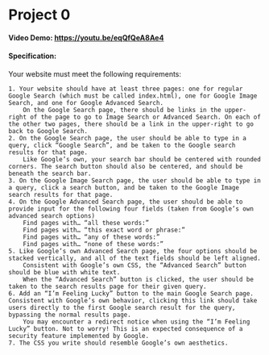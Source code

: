 # Project 0
#### Video Demo: https://youtu.be/eqQfQeA8Ae4
#### Specification:

Your website must meet the following requirements:

    1. Your website should have at least three pages: one for regular Google Search (which must be called index.html), one for Google Image Search, and one for Google Advanced Search.
        On the Google Search page, there should be links in the upper-right of the page to go to Image Search or Advanced Search. On each of the other two pages, there should be a link in the upper-right to go back to Google Search.
    2. On the Google Search page, the user should be able to type in a query, click “Google Search”, and be taken to the Google search results for that page.
        Like Google’s own, your search bar should be centered with rounded corners. The search button should also be centered, and should be beneath the search bar.
    3. On the Google Image Search page, the user should be able to type in a query, click a search button, and be taken to the Google Image search results for that page.
    4. On the Google Advanced Search page, the user should be able to provide input for the following four fields (taken from Google’s own advanced search options)
        Find pages with… “all these words:”
        Find pages with… “this exact word or phrase:”
        Find pages with… “any of these words:”
        Find pages with… “none of these words:”
    5. Like Google’s own Advanced Search page, the four options should be stacked vertically, and all of the text fields should be left aligned.
        Consistent with Google’s own CSS, the “Advanced Search” button should be blue with white text.
        When the “Advanced Search” button is clicked, the user should be taken to the search results page for their given query.
    6. Add an “I’m Feeling Lucky” button to the main Google Search page. Consistent with Google’s own behavior, clicking this link should take users directly to the first Google search result for the query, bypassing the normal results page.
        You may encounter a redirect notice when using the “I’m Feeling Lucky” button. Not to worry! This is an expected consequence of a security feature implemented by Google.
    7. The CSS you write should resemble Google’s own aesthetics.
